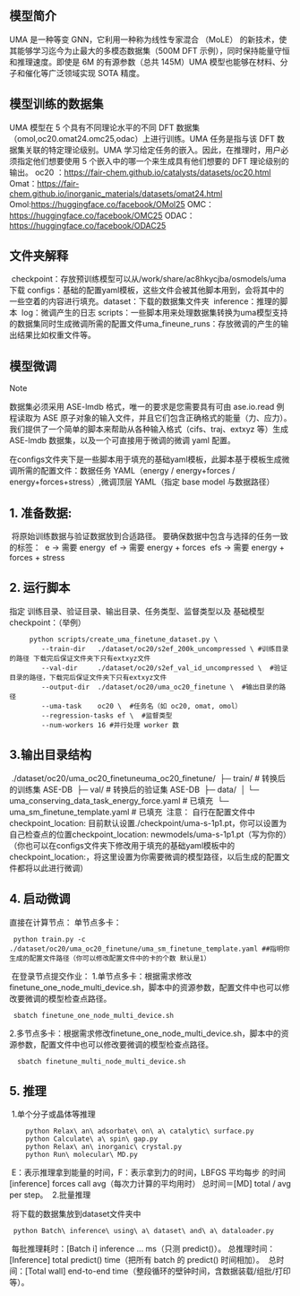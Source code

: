 ## 模型简介

UMA 是一种等变 GNN，它利用一种称为线性专家混合 （MoLE） 的新技术，使其能够学习迄今为止最大的多模态数据集（500M DFT 示例），同时保持能量守恒和推理速度。即使是 6M 的有源参数（总共 145M）UMA 模型也能够在材料、分子和催化等广泛领域实现 SOTA 精度。

## 模型训练的数据集

UMA 模型在 5 个具有不同理论水平的不同 DFT 数据集（omol,oc20.omat24.omc25,odac）上进行训练。UMA 任务是指与该 DFT 数据集关联的特定理论级别。UMA 学习给定任务的嵌入。因此，在推理时，用户必须指定他们想要使用 5 个嵌入中的哪一个来生成具有他们想要的 DFT 理论级别的输出。
 oc20 ：https://fair-chem.github.io/catalysts/datasets/oc20.html
 Omat：https://fair-chem.github.io/inorganic_materials/datasets/omat24.html
 Omol:https://huggingface.co/facebook/OMol25
 OMC：https://huggingface.co/facebook/OMC25
 ODAC：https://huggingface.co/facebook/ODAC25

##   文件夹解释

​     checkpoint：存放预训练模型可以从/work/share/ac8hkycjba/osmodels/uma 下载
​     configs：基础的配置yaml模板，这些文件会被其他脚本用到，会将其中的一些空着的内容进行填充。
​     dataset：下载的数据集文件夹
​     inference：推理的脚本
​     log：微调产生的日志
​     scripts：一些脚本用来处理数据集转换为uma模型支持的数据集同时生成微调所需的配置文件
​     uma_fineune_runs：存放微调的产生的输出结果比如权重文件等。

##   模型微调

> [!NOTE]
>
> 数据集必须采用 ASE-lmdb 格式，唯一的要求是您需要具有可由 ase.io.read 例程读取为 ASE 原子对象的输入文件，并且它们包含正确格式的能量（力、应力）。我们提供了一个简单的脚本来帮助从各种输入格式（cifs、traj、extxyz 等）生成 ASE-lmdb 数据集，以及一个可直接用于微调的微调 yaml 配置。



在configs文件夹下是一些脚本用于填充的基础yaml模板，此脚本基于模板生成微调所需的配置文件：数据任务 YAML（energy / energy+forces / energy+forces+stress）,微调顶层 YAML（指定 base model 与数据路径）

## 1. 准备数据:

​        将原始训练数据与验证数据放到合适路径。
​        要确保数据中包含与选择的任务一致的标签：
​        e → 需要 energy
​        ef → 需要 energy + forces
​        efs → 需要 energy + forces + stress

## 2. 运行脚本

指定 训练目录、验证目录、输出目录、任务类型、监督类型以及 基础模型 checkpoint：（举例）

```
     python scripts/create_uma_finetune_dataset.py \
        --train-dir   ./dataset/oc20/s2ef_200k_uncompressed \ #训练目录的路径 下载完后保证文件夹下只有extxyz文件
        --val-dir     ./dataset/oc20/s2ef_val_id_uncompressed \  #验证目录的路径，下载完后保证文件夹下只有extxyz文件
        --output-dir  ./dataset/oc20/uma_oc20_finetune \  #输出目录的路径
        --uma-task    oc20 \  #任务名（如 oc20, omat, omol）
        --regression-tasks ef \  #监督类型
        --num-workers 16 #并行处理 worker 数
```



## 3.输出目录结构

​    ./dataset/oc20/uma_oc20_finetuneuma_oc20_finetune/
​    ├─ train/        # 转换后的训练集 ASE-DB
​    ├─ val/          # 转换后的验证集 ASE-DB
​    ├─ data/
​    │  └─ uma_conserving_data_task_energy_force.yaml   # 已填充
​    └─ uma_sm_finetune_template.yaml   # 已填充
​    注意：
​    自行在配置文件中checkpoint_location:  目前默认设置./checkpoint/uma-s-1p1.pt，你可以设置为自己检查点的位置checkpoint_location: newmodels/uma-s-1p1.pt（写为你的）
​    （你也可以在configs文件夹下修改用于填充的基础yaml模板中的checkpoint_location:，将这里设置为你需要微调的模型路径，以后生成的配置文件都将以此进行微调）

## 4. 启动微调

   直接在计算节点：
   单节点多卡：

```
 python train.py -c ./dataset/oc20/uma_oc20_finetune/uma_sm_finetune_template.yaml ##指明你生成的配置文件路径（你可以修改配置文件中的卡的个数 默认是1）
```

​    在登录节点提交作业：
​    1.单节点多卡：根据需求修改finetune_one_node_multi_device.sh，脚本中的资源参数，配置文件中也可以修改要微调的模型检查点路径。

```
 sbatch finetune_one_node_multi_device.sh
```

​    2.多节点多卡：根据需求修改finetune_one_node_multi_device.sh，脚本中的资源参数，配置文件中也可以修改要微调的模型检查点路径。

```
  sbatch finetune_multi_node_multi_device.sh
```



## 5. 推理

​    1.单个分子或晶体等推理

```
    python Relax\ an\ adsorbate\ on\ a\ catalytic\ surface.py
    python Calculate\ a\ spin\ gap.py
    python Relax\ an\ inorganic\ crystal.py
    python Run\ molecular\ MD.py
```

​     E：表示推理拿到能量的时间，F：表示拿到力的时间，LBFGS 平均每步 的时间
​      [inference] forces call avg（每次力计算的平均用时）
​      总时间＝[MD] total / avg per step。
​    2.批量推理

​      将下载的数据集放到dataset文件夹中
​     

```
 python Batch\ inference\ using\ a\ dataset\ and\ a\ dataloader.py
```

​    每批推理耗时：[Batch i] inference ... ms（只测 predict()）。
​    总推理时间：[Inference] total predict() time（把所有 batch 的 predict() 时间相加）。
​    总时间：[Total wall] end-to-end time（整段循环的壁钟时间，含数据装载/组批/打印等）。